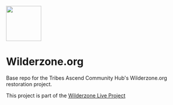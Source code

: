 <p align="Left"><img width="96" src="https://wilderzone.live/assets/images/wilderzone_logo_symbol_lightgrey_small.png" draggable="false"></p>

# Wilderzone.org

Base repo for the Tribes Ascend Community Hub's Wilderzone.org restoration project.  
  
  
This project is part of the [Wilderzone Live Project](https://github.com/Gigabyte5671/wilderzone-live)
